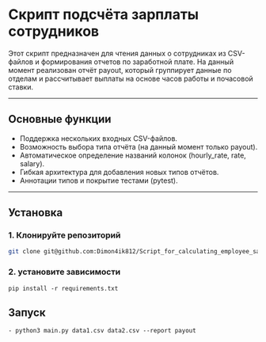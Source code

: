 # Скрипт подсчёта зарплаты сотрудников



Этот скрипт предназначен для чтения данных о сотрудниках из CSV-файлов и формирования отчетов по заработной плате.
На данный момент реализован отчёт payout, который группирует данные по отделам и рассчитывает выплаты на основе часов работы и почасовой ставки.

---



## Основные функции


- Поддержка нескольких входных CSV-файлов.
- Возможность выбора типа отчёта (на данный момент только payout).
- Автоматическое определение названий колонок (hourly_rate, rate, salary).
- Гибкая архитектура для добавления новых типов отчётов.
- Аннотации типов и покрытие тестами (pytest).

---

## Установка

### 1. Клонируйте репозиторий

```bash
git clone git@github.com:Dimon4ik812/Script_for_calculating_employee_salaries.git
```

### 2. установите зависимости
```
pip install -r requirements.txt
```


## Запуск
```commandline
- python3 main.py data1.csv data2.csv --report payout

```
